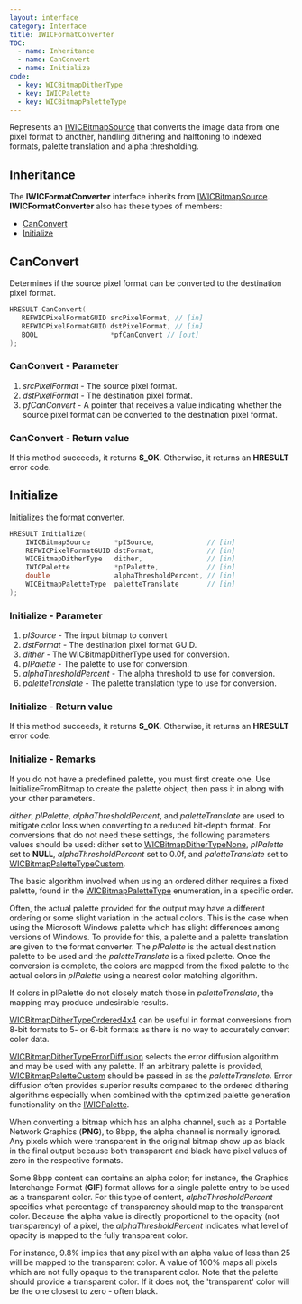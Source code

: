 ```yaml
---
layout: interface
category: Interface
title: IWICFormatConverter
TOC:
  - name: Inheritance
  - name: CanConvert
  - name: Initialize
code:
  - key: WICBitmapDitherType
  - key: IWICPalette
  - key: WICBitmapPaletteType
---
```


[wbs]: IWICBitmapSource

Represents an [IWICBitmapSource][wbs] that converts the image data from one pixel format to another, handling dithering and halftoning to indexed formats, palette translation and alpha thresholding.

## Inheritance

The **IWICFormatConverter** interface inherits from [IWICBitmapSource][wbs].
**IWICFormatConverter** also has these types of members:

- [CanConvert](#canconvert)
- [Initialize](#initialize)

## CanConvert

Determines if the source pixel format can be converted to the destination pixel format.

```cpp
HRESULT CanConvert(
   REFWICPixelFormatGUID srcPixelFormat, // [in]
   REFWICPixelFormatGUID dstPixelFormat, // [in]
   BOOL                  *pfCanConvert // [out]
);
```

### CanConvert - Parameter

1. *srcPixelFormat* - The source pixel format.
2. *dstPixelFormat* - The destination pixel format.
3. *pfCanConvert* - A pointer that receives a value indicating whether the source pixel format can be converted to the destination pixel format.

### CanConvert - Return value

If this method succeeds, it returns **S_OK**.
Otherwise, it returns an **HRESULT** error code.

## Initialize

Initializes the format converter.

```cpp
HRESULT Initialize(
    IWICBitmapSource      *pISource,             // [in]
    REFWICPixelFormatGUID dstFormat,             // [in]
    WICBitmapDitherType   dither,                // [in]
    IWICPalette           *pIPalette,            // [in]
    double                alphaThresholdPercent, // [in]
    WICBitmapPaletteType  paletteTranslate       // [in]
);
```

### Initialize - Parameter

1. *pISource* - The input bitmap to convert
2. *dstFormat* - The destination pixel format GUID.
3. *dither* - The WICBitmapDitherType used for conversion.
4. *pIPalette* - The palette to use for conversion.
5. *alphaThresholdPercent* - The alpha threshold to use for conversion.
6. *paletteTranslate* - The palette translation type to use for conversion.

### Initialize - Return value

If this method succeeds, it returns **S_OK**.
Otherwise, it returns an **HRESULT** error code.

### Initialize - Remarks

If you do not have a predefined palette, you must first create one.
Use InitializeFromBitmap to create the palette object, then pass it in along with your other parameters.

[wbdt]: WICBitmapDitherType
[wbpt]: WICBitmapPaletteType

*dither*, *pIPalette*, *alphaThresholdPercent*, and *paletteTranslate* are used to mitigate color loss when converting to a reduced bit-depth format.
For conversions that do not need these settings, the following parameters values should be used: dither set to [WICBitmapDitherTypeNone][wbdt], *pIPalette* set to **NULL**, *alphaThresholdPercent* set to 0.0f, and *paletteTranslate* set to [WICBitmapPaletteTypeCustom][wbpt].

The basic algorithm involved when using an ordered dither requires a fixed palette, found in the [WICBitmapPaletteType][wbpt] enumeration, in a specific order.

Often, the actual palette provided for the output may have a different ordering or some slight variation in the actual colors.
This is the case when using the Microsoft Windows palette which has slight differences among versions of Windows.
To provide for this, a palette and a palette translation are given to the format converter.
The *pIPalette* is the actual destination palette to be used and the *paletteTranslate* is a fixed palette.
Once the conversion is complete, the colors are mapped from the fixed palette to the actual colors in *pIPalette* using a nearest color matching algorithm.

If colors in pIPalette do not closely match those in *paletteTranslate*, the mapping may produce undesirable results.

[WICBitmapDitherTypeOrdered4x4][wbdt] can be useful in format conversions from 8-bit formats to 5- or 6-bit formats as there is no way to accurately convert color data.

[WICBitmapDitherTypeErrorDiffusion][wbdt] selects the error diffusion algorithm and may be used with any palette.
If an arbitrary palette is provided, [WICBitmapPaletteCustom][wbpt] should be passed in as the *paletteTranslate*.
Error diffusion often provides superior results compared to the ordered dithering algorithms especially when combined with the optimized palette generation functionality on the [IWICPalette][wp].

[wp]: IWICPalette

When converting a bitmap which has an alpha channel, such as a Portable Network Graphics (**PNG**), to 8bpp, the alpha channel is normally ignored.
Any pixels which were transparent in the original bitmap show up as black in the final output because both transparent and black have pixel values of zero in the respective formats.

Some 8bpp content can contains an alpha color;
for instance, the Graphics Interchange Format (**GIF**) format allows for a single palette entry to be used as a transparent color.
For this type of content, *alphaThresholdPercent* specifies what percentage of transparency should map to the transparent color.
Because the alpha value is directly proportional to the opacity (not transparency) of a pixel, the *alphaThresholdPercent* indicates what level of opacity is mapped to the fully transparent color.

For instance, 9.8% implies that any pixel with an alpha value of less than 25 will be mapped to the transparent color.
A value of 100% maps all pixels which are not fully opaque to the transparent color.
Note that the palette should provide a transparent color.
If it does not, the 'transparent' color will be the one closest to zero - often black.
